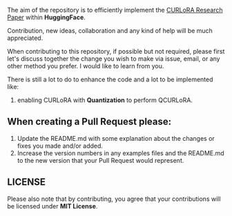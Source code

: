 The aim of the repository is to efficiently implement the [CURLoRA Research Paper](https://doi.org/10.5281/zenodo.12730055) within **HuggingFace**. 

Contribution, new ideas, collaboration and any kind of help will be much appreciated. 

When contributing to this repository, if possible but not required, please first let's discuss together the change you wish to make 
via issue, email, or any other method you prefer. I would like to learn from you. 

There is still a lot to do to enhance the code and a lot to be implemented like:
1. enabling CURLoRA with **Quantization** to perform QCURLoRA. 

## When creating a Pull Request please:

1. Update the README.md with some explanation about the changes or fixes you made and/or added.
2. Increase the version numbers in any examples files and the README.md to the new version that your
   Pull Request would represent.

## LICENSE
Please also note that by contributing, you agree that your contributions will be licensed under **MIT License**.